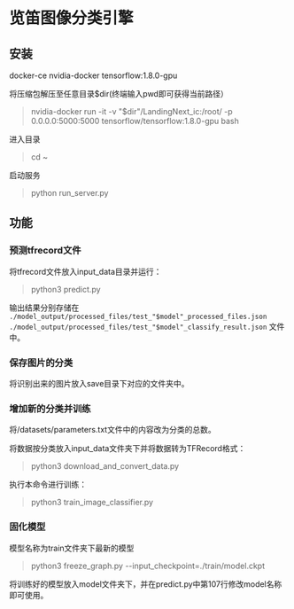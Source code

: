 # 览笛图像分类引擎

## 安装

docker-ce
nvidia-docker
tensorflow:1.8.0-gpu


将压缩包解压至任意目录$dir(终端输入pwd即可获得当前路径）
>nvidia-docker run -it -v "$dir"/LandingNext_ic:/root/ -p 0.0.0.0:5000:5000 tensorflow/tensorflow:1.8.0-gpu bash

进入目录
>cd ~

启动服务
>python run_server.py


## 功能

### 预测tfrecord文件
将tfrecord文件放入input_data目录并运行：
>python3 predict.py

输出结果分别存储在
`./model_output/processed_files/test_"$model"_processed_files.json`
`./model_output/processed_files/test_"$model"_classify_result.json`
文件中。

### 保存图片的分类
将识别出来的图片放入save目录下对应的文件夹中。

### 增加新的分类并训练
将/datasets/parameters.txt文件中的内容改为分类的总数。

将数据按分类放入input_data文件夹下并将数据转为TFRecord格式：
>python3 download_and_convert_data.py

执行本命令进行训练：
>python3 train_image_classifier.py

### 固化模型
模型名称为train文件夹下最新的模型
>python3 freeze_graph.py --input_checkpoint=./train/model.ckpt

将训练好的模型放入model文件夹下，并在predict.py中第107行修改model名称即可使用。
